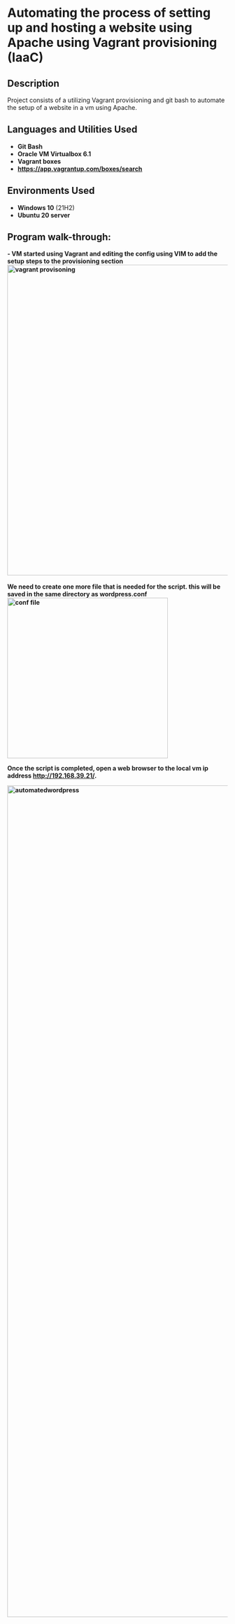 
<h1>Automating the process of setting up and hosting a website using Apache using Vagrant provisioning (IaaC)</h1>


<h2>Description</h2>
Project consists of a utilizing Vagrant provisioning and git bash to automate the setup of a website in a vm using Apache.


<br />


<h2>Languages and Utilities Used</h2>

- <b>Git Bash</b> 
- <b>Oracle VM Virtualbox 6.1 </b>
- <b>Vagrant boxes</b>
- <b>https://app.vagrantup.com/boxes/search</b>

<h2>Environments Used </h2>

- <b>Windows 10</b> (21H2)
- <b>Ubuntu 20 server

<h2>Program walk-through:</h2>

<p align="left">
- VM started using Vagrant and editing the config using VIM to add the setup steps to the provisioning section <br/>

<img width="710" alt="vagrant provisoning" src="https://user-images.githubusercontent.com/85902399/204161378-41512417-0501-4e02-a239-b60e72378e6d.png">



<br />
<br />
We need to create one more file that is needed for the script.  this will be saved in the same directory as wordpress.conf  <br/>

<img width="367" alt="conf file" src="https://user-images.githubusercontent.com/85902399/204161546-4f5984c2-54f5-41a9-a8c0-35a7090e4cba.png">


<br />

Once the script is completed, open a web browser to the local vm ip address http://192.168.39.21/.


<img width="1901" alt="automatedwordpress" src="https://user-images.githubusercontent.com/85902399/204161495-b2f3e108-4d50-46cc-ac37-dd82cc0dc119.png">




 
</p>
